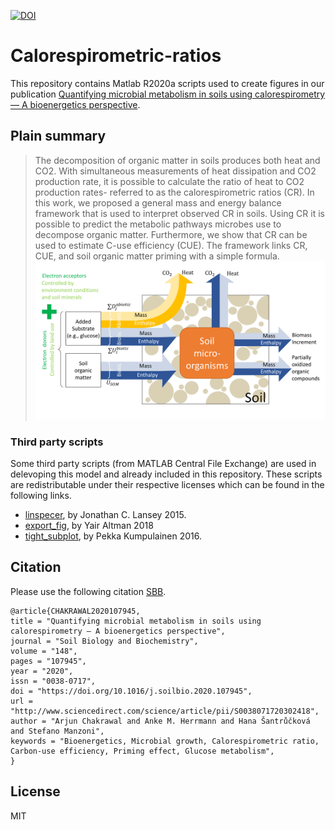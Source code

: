 [![DOI](https://zenodo.org/badge/DOI/10.5281/zenodo.4059958.svg)](https://doi.org/10.5281/zenodo.4059958)

# Calorespirometric-ratios
This repository contains Matlab R2020a scripts used to create figures in our publication [Quantifying microbial metabolism in soils using calorespirometry — A bioenergetics perspective](https://doi.org/10.1016/j.soilbio.2020.107945). 

## Plain summary
>The decomposition of organic matter in soils produces both heat and CO2. With simultaneous measurements of heat dissipation and CO2 production rate, it is possible to calculate the ratio of heat to CO2 production rates- referred to as the calorespirometric ratios (CR). In this work, we proposed a general mass and energy balance framework that is used to interpret observed CR in soils. Using CR it is possible to predict the metabolic pathways microbes use to decompose organic matter. Furthermore, we show that CR can be used to estimate C-use efficiency (CUE). The framework links CR, CUE, and soil organic matter priming with a simple formula.
![Fig1](https://github.com/ArjunChakrawal/Calorespirometric-ratios/blob/master/Figures/Figure1.png)

### Third party scripts
Some third party scripts (from MATLAB Central File Exchange) are used in delevoping this model and already included in this repository. These scripts are redistributable under their respective licenses which can be found in the following links.

* [linspecer]( https://se.mathworks.com/matlabcentral/fileexchange/42673-beautiful-and-distinguishable-line-colors-colormap), by  Jonathan C. Lansey 2015.
* [export_fig](https://se.mathworks.com/matlabcentral/fileexchange/23629-export_fig), by Yair Altman 2018
* [tight_subplot](https://se.mathworks.com/matlabcentral/fileexchange/27991-tight_subplot-nh-nw-gap-marg_h-marg_w), by  Pekka Kumpulainen 2016.

## Citation
Please use the following citation [SBB](https://doi.org/10.1016/j.soilbio.2020.107945).
```
@article{CHAKRAWAL2020107945,
title = "Quantifying microbial metabolism in soils using calorespirometry — A bioenergetics perspective",
journal = "Soil Biology and Biochemistry",
volume = "148",
pages = "107945",
year = "2020",
issn = "0038-0717",
doi = "https://doi.org/10.1016/j.soilbio.2020.107945",
url = "http://www.sciencedirect.com/science/article/pii/S0038071720302418",
author = "Arjun Chakrawal and Anke M. Herrmann and Hana Šantrůčková and Stefano Manzoni",
keywords = "Bioenergetics, Microbial growth, Calorespirometric ratio, Carbon-use efficiency, Priming effect, Glucose metabolism",
}
```

License
----
MIT
